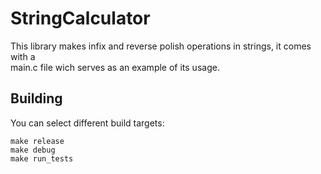 # StringCalculator
This library makes infix and reverse polish operations in strings, it comes with a  
main.c file wich serves as an example of its usage.

## Building
You can select different build targets:

    make release
	make debug
	make run_tests
